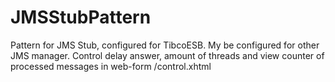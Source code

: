 # JMSStubPattern
Pattern for JMS Stub, configured for TibcoESB.
My be configured for other JMS manager.
Control delay answer, amount of threads and view counter of processed messages in web-form /control.xhtml
